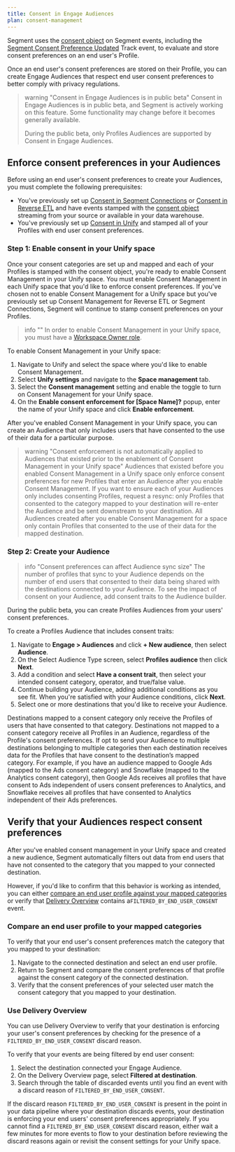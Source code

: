 ```yaml
---
title: Consent in Engage Audiences
plan: consent-management
---
```


Segment uses the [consent object](/docs/privacy/consent-in-unify/#segment-consent-preference-event) on Segment events, including the [Segment Consent Preference Updated](/docs/privacy/consent-in-unify/#segment-consent-preference-updated-event) Track event, to evaluate and store consent preferences on an end user's Profile. 

Once an end user's consent preferences are stored on their Profile, you can create Engage Audiences that respect end user consent preferences to better comply with privacy regulations. 

> warning "Consent in Engage Audiences is in public beta"
> Consent in Engage Audiences is in public beta, and Segment is actively working on this feature. Some functionality may change before it becomes generally available. 
>
> During the public beta, only Profiles Audiences are supported by Consent in Engage Audiences.  

## Enforce consent preferences in your Audiences

Before using an end user's consent preferences to create your Audiences, you must complete the following prerequisites: 
- You've previously set up [Consent in Segment Connections](/docs/privacy/consent-management/consent-in-segment-connections) or [Consent in Reverse ETL](/docs/privacy/consent-management/consent-in-retl) and have events stamped with the [consent object](/docs/privacy/consent-management/consent-in-segment-connections#consent-object) streaming from your source or available in your data warehouse.
- You've previously set up [Consent in Unify](/docs/privacy/consent-management/consent-in-unify) and stamped all of your Profiles with end user consent preferences.

### Step 1: Enable consent in your Unify space

Once your consent categories are set up and mapped and each of your Profiles is stamped with the consent object, you're ready to enable Consent Management in your Unify space. You must enable Consent Management in each Unify space that you'd like to enforce consent preferences. If you've chosen not to enable Consent Management for a Unify space but you've previously set up Consent Management for Reverse ETL or Segment Connections, Segment will continue to stamp consent preferences on your Profiles. 

> info ""
> In order to enable Consent Management in your Unify space, you must have a [Workspace Owner role](/docs/segment-app/iam/roles/).  

To enable Consent Management in your Unify space: 
1. Navigate to Unify and select the space where you'd like to enable Consent Management. 
2. Select **Unify settings** and navigate to the **Space management** tab. 
3. Select the **Consent management** setting and enable the toggle to turn on Consent Management for your Unify space. 
4. On the **Enable consent enforcement for [Space Name]?** popup, enter the name of your Unify space and click **Enable enforcement**. 

After you've enabled Consent Management in your Unify space, you can create an Audience that only includes users that have consented to the use of their data for a particular purpose. 

> warning "Consent enforcement is not automatically applied to Audiences that existed prior to the enablement of Consent Management in your Unify space"
> Audiences that existed before you enabled Consent Management in a Unify space only enforce consent preferences for new Profiles that enter an Audience after you enable Consent Management. If you want to ensure each of your Audiences only includes consenting Profiles, request a resync: only Profiles that consented to the category mapped to your destination will re-enter the Audience and be sent downstream to your destination. All Audiences created after you enable Consent Management for a space only contain Profiles that consented to the use of their data for the mapped destination. 


### Step 2: Create your Audience

> info "Consent preferences can affect Audience sync size"
> The number of profiles that sync to your Audience depends on the number of end users that consented to their data being shared with the destinations connected to your Audience. To see the impact of consent on your Audience, add consent traits to the Audience builder.

During the public beta, you can create Profiles Audiences from your users' consent preferences. 

To create a Profiles Audience that includes consent traits: 
1. Navigate to **Engage > Audiences** and click **+ New audience**, then select **Audience**. 
2. On the Select Audience Type screen, select **Profiles audience** then click **Next**.
3. Add a condition and select **Have a consent trait**, then select your intended consent category, operator, and true/false value.
4. Continue building your Audience, adding additional conditions as you see fit. When you're satisfied with your Audience conditions, click **Next**. 
5. Select one or more destinations that you'd like to receive your Audience.  

Destinations mapped to a consent category only receive the Profiles of users that have consented to that category. Destinations not mapped to a consent category receive all Profiles in an Audience, regardless of the Profile's consent preferences. If opt to send your Audience to multiple destinations belonging to multiple categories then each destination receives data for the Profiles that have consent to the destination’s mapped category. For example, if you have an audience mapped to Google Ads (mapped to the Ads consent category) and Snowflake (mapped to the Analytics consent category), then Google Ads receives all profiles that have consent to Ads independent of users consent preferences to Analytics, and Snowflake receives all profiles that have consented to Analytics independent of their Ads preferences.

## Verify that your Audiences respect consent preferences

After you've enabled consent management in your Unify space and created a new audience, Segment automatically filters out data from end users that have not consented to the category that you mapped to your connected destination. 

However, if you'd like to confirm that this behavior is working as intended, you can either [compare an end user profile against your mapped categories](#compare-an-end-user-profile-to-your-mapped-categories) or verify that [Delivery Overview](#use-delivery-overview) contains a`FILTERED_BY_END_USER_CONSENT` event. 

### Compare an end user profile to your mapped categories
To verify that your end user's consent preferences match the category that you mapped to your destination:

1. Navigate to the connected destination and select an end user profile. 
2. Return to Segment and compare the consent preferences of that profile against the consent category of the connected destination. 
3. Verify that the consent preferences of your selected user match the consent category that you mapped to your destination.

### Use Delivery Overview

You can use Delivery Overview to verify that your destination is enforcing your user's consent preferences by checking for the presence of a `FILTERED_BY_END_USER_CONSENT` discard reason. 

To verify that your events are being filtered by end user consent:
1. Select the destination connected your Engage Audience.
2. On the Delivery Overview page, select **Filtered at destination**. 
3. Search through the table of discarded events until you find an event with a discard reason of `FILTERED_BY_END_USER_CONSENT`.

If the discard reason `FILTERED_BY_END_USER_CONSENT` is present in the point in your data pipeline where your destination discards events, your destination is enforcing your end users' consent preferences appropriately. If you cannot find a `FILTERED_BY_END_USER_CONSENT` discard reason, either wait a few minutes for more events to flow to your destination before reviewing the discard reasons again or revisit the consent settings for your Unify space. 
